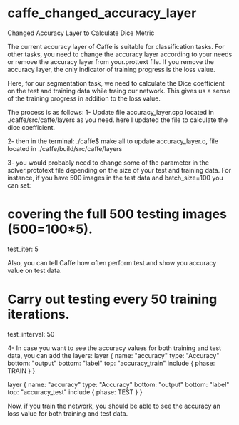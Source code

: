# caffe_changed_accuracy_layer
Changed Accuracy Layer to Calculate Dice Metric 


The current accuracy layer of Caffe is suitable for classification tasks. For other tasks, you need to change 
the accuracy layer according to your needs or remove the accuracy layer from your.prottext file. If you remove the 
accuracy layer, the only indicator of training progress is the loss value. 

Here, for our segmentation task, we need to calculate the Dice coefficient on the test and training data while traing our network. 
This gives us a sense of the training progress in addition to the loss value.

The process is as follows:
1- Update file accuracy_layer.cpp located in ./caffe/src/caffe/layers as you need.
here I updated the file to calculate the dice coefficient. 

2- then in the terminal: ./caffe$ make all 
to update accuracy_layer.o, file located in ./caffe/build/src/caffe/layers

3- you would probably need to change some of the parameter in the solver.prototext file depending on the size of 
your test and training data. For instance, if you have 500 images in the test data and batch_size=100
you can set:
# covering the full 500 testing images (500=100*5).
test_iter: 5

Also, you can tell Caffe how often perform test and show you accuracy value on test data.
# Carry out testing every 50 training iterations.
test_interval: 50

4- In case you want to see the accuracy values for both training and test data, you can add the layers:
layer {
  name: "accuracy"
  type: "Accuracy"
  bottom: "output"
  bottom: "label"
  top: "accuracy_train"
  include {
    phase: TRAIN
  }
}

layer {
  name: "accuracy"
  type: "Accuracy"
  bottom: "output"
  bottom: "label"
  top: "accuracy_test"
  include {
    phase: TEST
  }
}


Now, if you train the network, you should be able to see the accuracy an loss value for both training and test data.











